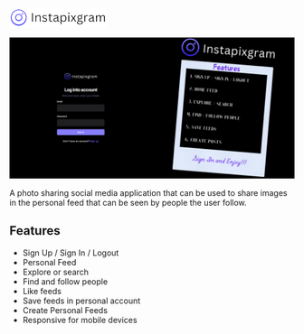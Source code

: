 ![Logo](./public/assets/images/logo-readme.png)

![App Screenshot](./public/assets/images/Instapixgram.png)

A photo sharing social media application that can be used to share images in the personal feed that can be seen by people the user follow.

## Features

- Sign Up / Sign In / Logout
- Personal Feed
- Explore or search 
- Find and follow people
- Like feeds
- Save feeds in personal account
- Create Personal Feeds
- Responsive for mobile devices



